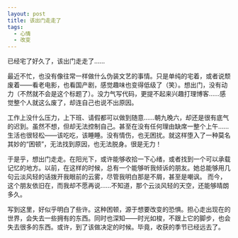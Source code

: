 ```yaml
---
layout: post
title: 该出门走走了
tags:
  - 心情
  - 改变
---
```

已经宅了好久了，该出门走走了……

最近不忙，也没有像往常一样做什么伪装文艺的事情。只是单纯的宅着，或者说颓废着——看老电影，也看国产剧，感觉趣味也变得低级了（笑）。想出门，没有动力（不然就不会是这个标题了）。没力气写代码，更提不起来兴趣打理博客……感觉整个人就这么废了，却连自己也说不出原因。

工作上没什么压力，上下班、请假都可以做到随意……朝九晚六，却还是很有底气的迟到。虽然不想，但却无法控制自己。甚至在没有任何理由缺席一整个上午……生活也很轻松——该吃吃，该睡睡。没有情伤，也无困扰。就这样堕入了一种莫名其妙的“困顿”，无法找到原因，也无法脱身。很是无力！

于是乎，想出门走走。在阳光下，或许能够收拾一下心绪，或者找到一个可以承载记忆的地方。以前，在这样的时候，总有一个能够听我倾诉的朋友。她总能够用几句云淡风轻的话拨开我眼前的云雾，尽管我明白那是不屑，甚至是嘲讽。 而今，这个朋友依旧在，而我却不愿再说……不知道，那个云淡风轻的天空，还能够晴朗多久。

写到这里，好似乎明白了些许。这种困顿，源于想要改变的恐惧。担心走出现在的世界，会失去一些拥有的东西。同时也深知——时光如梭，不跟上它的脚步，也会失去很多的东西。或许，到了该做决定的时候。毕竟，收获的季节已经远去了。
